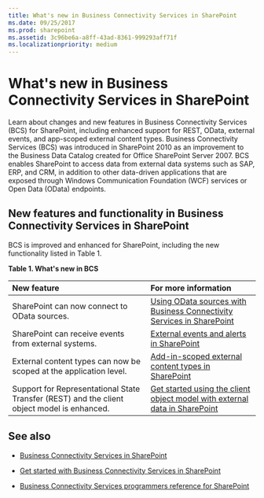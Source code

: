 ```yaml
---
title: What's new in Business Connectivity Services in SharePoint
ms.date: 09/25/2017
ms.prod: sharepoint
ms.assetid: 3c96be6a-a8ff-43ad-8361-999293aff71f
ms.localizationpriority: medium
---
```



# What's new in Business Connectivity Services in SharePoint
Learn about changes and new features in Business Connectivity Services (BCS) for SharePoint, including enhanced support for REST, OData, external events, and app-scoped external content types.
Business Connectivity Services (BCS) was introduced in SharePoint 2010 as an improvement to the Business Data Catalog created for Office SharePoint Server 2007. BCS enables SharePoint to access data from external data systems such as SAP, ERP, and CRM, in addition to other data-driven applications that are exposed through Windows Communication Foundation (WCF) services or Open Data (OData) endpoints.
  
    
    


## New features and functionality in Business Connectivity Services in SharePoint
<a name="SP15whatsnewBCS_newfeatures"> </a>

BCS is improved and enhanced for SharePoint, including the new functionality listed in Table 1.
  
    
    

**Table 1. What's new in BCS**


|**New feature**|**For more information**|
|:-----|:-----|
|SharePoint can now connect to OData sources.  <br/> | [Using OData sources with Business Connectivity Services in SharePoint](using-odata-sources-with-business-connectivity-services-in-sharepoint.md) <br/> |
|SharePoint can receive events from external systems.  <br/> | [External events and alerts in SharePoint](external-events-and-alerts-in-sharepoint.md) <br/> |
|External content types can now be scoped at the application level.  <br/> | [Add-in-scoped external content types in SharePoint](add-in-scoped-external-content-types-in-sharepoint.md) <br/> |
|Support for Representational State Transfer (REST) and the client object model is enhanced.  <br/> | [Get started using the client object model with external data in SharePoint](get-started-using-the-client-object-model-with-external-data-in-sharepoint.md) <br/> |
   

## See also
<a name="SP15whatsnewBCS_addresources"> </a>


-  [Business Connectivity Services in SharePoint](business-connectivity-services-in-sharepoint.md)
    
  
-  [Get started with Business Connectivity Services in SharePoint](get-started-with-business-connectivity-services-in-sharepoint.md)
    
  
-  [Business Connectivity Services programmers reference for SharePoint](business-connectivity-services-programmers-reference-for-sharepoint.md)
    
  
